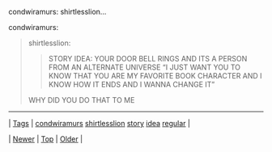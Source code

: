 <!--
title: condwiramurs
date: 2020-06-28T15:27:00.275Z
tags: condwiramurs, shirtlesslion, story, idea, regular
-->


condwiramurs: shirtlesslion...

<p>condwiramurs:</p>

<blockquote>
<p>shirtlesslion:</p>
<blockquote>
<p>STORY IDEA: YOUR DOOR BELL RINGS AND ITS A PERSON FROM AN ALTERNATE UNIVERSE “I JUST WANT YOU TO KNOW THAT YOU ARE MY FAVORITE BOOK CHARACTER AND I KNOW HOW IT ENDS AND I WANNA CHANGE IT”</p>
</blockquote>
<p>WHY DID YOU DO THAT TO ME</p>
</blockquote>

<!--BOTTOM-POST-NAVIGATION-->
---

| [Tags](tags.md) | [condwiramurs](tag-condwiramurs.md) [shirtlesslion](tag-shirtlesslion.md) [story](tag-story.md) [idea](tag-idea.md) [regular](tag-regular.md) |

| [Newer](80670268259.md) | [Top](index.md) | [Older](80699588266.md) |